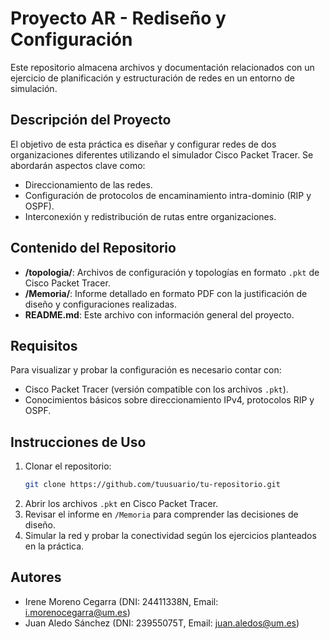 # Proyecto AR - Rediseño y Configuración

Este repositorio almacena archivos y documentación relacionados con un ejercicio de planificación y estructuración de redes en un entorno de simulación.

## Descripción del Proyecto

El objetivo de esta práctica es diseñar y configurar redes de dos organizaciones diferentes utilizando el simulador Cisco Packet Tracer. Se abordarán aspectos clave como:
- Direccionamiento de las redes.
- Configuración de protocolos de encaminamiento intra-dominio (RIP y OSPF).
- Interconexión y redistribución de rutas entre organizaciones.

## Contenido del Repositorio

- **/topologia/**: Archivos de configuración y topologías en formato `.pkt` de Cisco Packet Tracer.
- **/Memoria/**: Informe detallado en formato PDF con la justificación de diseño y configuraciones realizadas.
- **README.md**: Este archivo con información general del proyecto.

## Requisitos

Para visualizar y probar la configuración es necesario contar con:
- Cisco Packet Tracer (versión compatible con los archivos `.pkt`).
- Conocimientos básicos sobre direccionamiento IPv4, protocolos RIP y OSPF.

## Instrucciones de Uso

1. Clonar el repositorio:
   ```bash
   git clone https://github.com/tuusuario/tu-repositorio.git
   ```
2. Abrir los archivos `.pkt` en Cisco Packet Tracer.
3. Revisar el informe en `/Memoria` para comprender las decisiones de diseño.
4. Simular la red y probar la conectividad según los ejercicios planteados en la práctica.

## Autores

- Irene Moreno Cegarra (DNI: 24411338N, Email: i.morenocegarra@um.es)
- Juan Aledo Sánchez (DNI: 23955075T, Email: juan.aledos@um.es)



